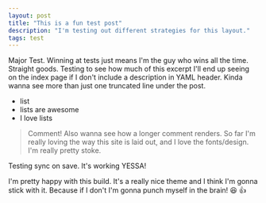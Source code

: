 ```yaml
---
layout: post
title: "This is a fun test post"
description: "I'm testing out different strategies for this layout."
tags: test
---
```



Major Test. Winning at tests just means I'm the guy who wins all the time. Straight goods. Testing to see how much of this excerpt I'll end up seeing on the index page if I don't include a description in YAML header. Kinda wanna see more than just one truncated line under the post. 

* list
* lists are awesome
* I love lists

> Comment! Also wanna see how a longer comment renders. So far I'm really loving the way this site is laid out, and I love the fonts/design. I'm really pretty stoke.

Testing sync on save. It's working YESSA!

I'm pretty happy with this build. It's a really nice theme and I think I'm gonna stick with it. Because if I don't I'm gonna punch myself in the brain! :laughing: :thumbsup: